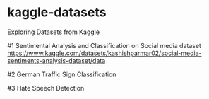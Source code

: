 # kaggle-datasets
Exploring Datasets from Kaggle

#1 Sentimental Analysis and Classification on Social media dataset https://www.kaggle.com/datasets/kashishparmar02/social-media-sentiments-analysis-dataset/data

#2 German Traffic Sign Classification 

#3 Hate Speech Detection 
